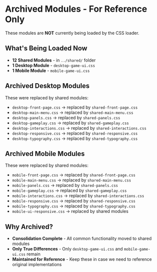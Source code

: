 # Archived Modules - For Reference Only

These modules are **NOT** currently being loaded by the CSS loader.

## What's Being Loaded Now
- **12 Shared Modules** - in `../shared/` folder
- **1 Desktop Module** - `desktop-game-ui.css` 
- **1 Mobile Module** - `mobile-game-ui.css`

## Archived Desktop Modules
These were replaced by shared modules:
- `desktop-front-page.css` → replaced by `shared-front-page.css`
- `desktop-main-menu.css` → replaced by `shared-main-menu.css`
- `desktop-panels.css` → replaced by `shared-panels.css`
- `desktop-gameplay.css` → replaced by `shared-gameplay.css`
- `desktop-interactions.css` → replaced by `shared-interactions.css`
- `desktop-responsive.css` → replaced by `shared-responsive.css`
- `desktop-typography.css` → replaced by `shared-typography.css`

## Archived Mobile Modules
These were replaced by shared modules:
- `mobile-front-page.css` → replaced by `shared-front-page.css`
- `mobile-main-menu.css` → replaced by `shared-main-menu.css`
- `mobile-panels.css` → replaced by `shared-panels.css`
- `mobile-gameplay.css` → replaced by `shared-gameplay.css`
- `mobile-interactions.css` → replaced by `shared-interactions.css`
- `mobile-responsive.css` → replaced by `shared-responsive.css`
- `mobile-typography.css` → replaced by `shared-typography.css`
- `mobile-ui-responsive.css` → replaced by shared modules

## Why Archived?
- **Consolidation Complete** - All common functionality moved to shared modules
- **Only True Differences** - Only `desktop-game-ui.css` and `mobile-game-ui.css` remain
- **Maintained for Reference** - Keep these in case we need to reference original implementations

